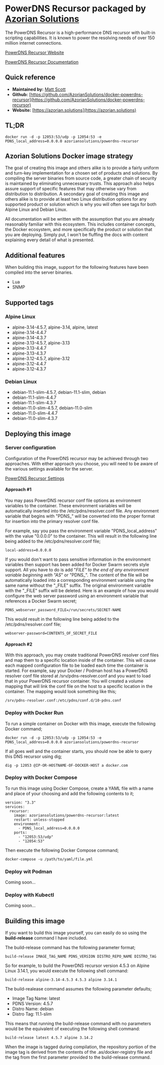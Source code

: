 # PowerDNS Recursor packaged by [Azorian Solutions](https://azorian.solutions)

The PowerDNS Recursor is a high-performance DNS recursor with built-in scripting capabilities. It is known to power the resolving needs of over 150 million internet connections.

[PowerDNS Recursor Website](https://www.powerdns.com/recursor.html)

[PowerDNS Recursor Documentation](https://doc.powerdns.com/recursor/)

## Quick reference

- **Maintained by:** [Matt Scott](https://github.com/AzorianSolutions)
- **Github:** [https://github.com/AzorianSolutions/docker-powerdns-recursor](https://github.com/AzorianSolutions/docker-powerdns-recursor)
- **Website:** [https://azorian.solutions](https://azorian.solutions)

## TL;DR

    docker run -d -p 12053:53/udp -p 12054:53 -e PDNS_local_address=0.0.0.0 azoriansolutions/powerdns-recursor

## Azorian Solutions Docker image strategy

The goal of creating this image and others alike is to provide a fairly uniform and turn-key implementation for a chosen set of products and solutions. By compiling the server binaries from source code, a greater chain of security is maintained by eliminating unnecessary trusts. This approach also helps assure support of specific features that may otherwise vary from distribution to distribution. A secondary goal of creating this image and others alike is to provide at least two Linux distribution options for any supported product or solution which is why you will often see tags for both Alpine Linux and Debian Linux.

All documentation will be written with the assumption that you are already reasonably familiar with this ecosystem. This includes container concepts, the Docker ecosystem, and more specifically the product or solution that you are deploying. Simply put, I won't be fluffing the docs with content explaining every detail of what is presented.

## Additional features

When building this image, support for the following features have been compiled into the server binaries.

- Lua
- SNMP

## Supported tags

### Alpine Linux

- alpine-3.14-4.5.7, alpine-3.14, alpine, latest
- alpine-3.14-4.4.7
- alpine-3.14-4.3.7
- alpine-3.13-4.5.7, alpine-3.13
- alpine-3.13-4.4.7
- alpine-3.13-4.3.7
- alpine-3.12-4.5.7, alpine-3.12
- alpine-3.12-4.4.7
- alpine-3.12-4.3.7

### Debian Linux

- debian-11.1-slim-4.5.7, debian-11.1-slim, debian
- debian-11.1-slim-4.4.7
- debian-11.1-slim-4.3.7
- debian-11.0-slim-4.5.7, debian-11.0-slim
- debian-11.0-slim-4.4.7
- debian-11.0-slim-4.3.7

## Deploying this image

### Server configuration

Configuration of the PowerDNS recursor may be achieved through two approaches. With either approach you choose, you will need to be aware of the various settings available for the server.

[PowerDNS Recursor Settings](https://doc.powerdns.com/recursor/settings.html)

#### Approach #1

You may pass PowerDNS recursor conf file options as environment variables to the container. These environment variables will be automatically inserted into the /etc/pdns/resolver.conf file. Any environment variable that begins with "PDNS_" will be converted into the proper format for insertion into the primary resolver conf file.

For example, say you pass the environment variable "PDNS_local_address" with the value "0.0.0.0" to the container. This will result in the following line being added to the /etc/pdns/resolver.conf file;

    local-address=0.0.0.0

If you would don't want to pass sensitive information in the environment variables then support has been added for Docker Swarm secrets style support. All you have to do is add "_FILE" to the end of any environment variable beginning with "AS_" or "PDNS_". The content of the file will be automatically loaded into a corresponding environment variable using the same name without the "_FILE" suffix. The original environment variable with the "_FILE" suffix will be deleted. Here is an example of how you would configure the web server password using an environment variable that references a Docker Swarm secret;

    PDNS_webserver_password_FILE=/run/secrets/SECRET-NAME

This would result in the following line being added to the /etc/pdns/resolver.conf file;

    webserver-password=CONTENTS_OF_SECRET_FILE

#### Approach #2

With this approach, you may create traditional PowerDNS resolver conf files and map them to a specific location inside of the container. This will cause each mapped configuration file to be loaded each time the container is started. For example, say your Docker / Podman host has a PowerDNS resolver conf file stored at /srv/pdns-resolver.conf and you want to load that in your PowerDNS recursor container. You will created a volume mapping that will link the conf file on the host to a specific location in the container. The mapping would look something like this;

    /srv/pdns-resolver.conf:/etc/pdns/conf.d/10-pdns.conf

### Deploy with Docker Run

To run a simple container on Docker with this image, execute the following Docker command;

    docker run -d -p 12053:53/udp -p 12054:53 -e PDNS_local_address=0.0.0.0 azoriansolutions/powerdns-recursor

If all goes well and the container starts, you should now be able to query this DNS recursor using dig;

    dig -p 12053 @IP-OR-HOSTNAME-OF-DOCKER-HOST a docker.com

### Deploy with Docker Compose

To run this image using Docker Compose, create a YAML file with a name and place of your choosing and add the following contents to it;

    version: "3.3"
    services:
      recursor:
        image: azoriansolutions/powerdns-recursor:latest
        restart: unless-stopped
        environment:
          - PDNS_local_address=0.0.0.0
        ports:
          - "12053:53/udp"
          - "12054:53"

Then execute the following Docker Compose command;

    docker-compose -u /path/to/yaml/file.yml

### Deploy wit Podman

Coming soon...

### Deploy with Kubectl

Coming soon...

## Building this image

If you want to build this image yourself, you can easily do so using the **build-release** command I have included.

The build-release command has the following parameter format;

    build-release IMAGE_TAG_NAME PDNS_VERSION DISTRO_REPO_NAME DISTRO_TAG

So for example, to build the PowerDNS recursor version 4.5.3 on Alpine Linux 3.14.1, you would execute the following shell command:

    build-release alpine-3.14-4.5.3 4.5.3 alpine 3.14.1

The build-realease command assumes the following parameter defaults;

- Image Tag Name: latest
- PDNS Version: 4.5.7
- Distro Name: debian
- Distro Tag: 11.1-slim

This means that running the build-release command with no parameters would be the equivalent of executing the following shell command:

    build-release latest 4.5.7 alpine 3.14.2

When the image is tagged during compilation, the repository portion of the image tag is derived from the contents of the .as/docker-registry file and the tag from the first parameter provided to the build-release command.

